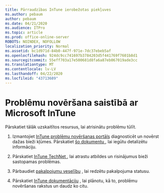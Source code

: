 ```yaml
---
title: Pārraudzības InTune ierobežotas piekļuves
ms.author: pebaum
author: pebaum
ms.date: 04/21/2020
ms.audience: ITPro
ms.topic: article
ms.prod: office-online-server
ROBOTS: NOINDEX, NOFOLLOW
localization_priority: Normal
ms.assetid: bc1d971d-84b0-447f-971e-7dc37ebeb5af
ms.openlocfilehash: 924dc9cc741697b3784203d5f441769f7601b8d1
ms.sourcegitcommit: 55eff703a17e500681d8fa6a87eb067019ade3cc
ms.translationtype: MT
ms.contentlocale: lv-LV
ms.lasthandoff: 04/22/2020
ms.locfileid: "43713689"
---
```

# <a name="troubleshoot-issues-with-microsoft-intune"></a>Problēmu novēršana saistībā ar Microsoft InTune

Pārskatiet tālāk uzskaitītos resursus, lai atrisinātu problēmu tūlīt.
  
1. Izmantojiet [InTune problēmu novēršanas portāls](https://devicemanagement.microsoft.com/#blade/Microsoft_Intune_DeviceSettings/TroubleshootBlade) diagnosticēt un novērst dažas bieži kļūmes. Pārskatiet [šo dokumentu ](https://docs.microsoft.com/intune/help-desk-operators), lai iegūtu detalizētu informāciju.
    
2. Pārskatiet [InTune TechNet ](https://social.technet.microsoft.com/forums/home?forum=microsoftintuneprod), lai atrastu atbildes un risinājumus bieži sastopamas problēmas.
    
3. Pārbaudiet [pakalpojumu veselību](https://portal.office.com/AdminPortal/Home#/servicehealth) , lai redzētu pakalpojuma statusu. 
    
4. Pārskatiet [InTune dokumentāciju](https://docs.microsoft.com/intune/) , lai plānotu, kā to, problēmu novēršanas rakstus un daudz ko citu. 
    

